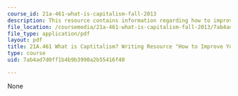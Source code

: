 ```yaml
---
course_id: 21a-461-what-is-capitalism-fall-2013
description: This resource contains information regarding how to improve your writing.
file_location: /coursemedia/21a-461-what-is-capitalism-fall-2013/7ab4ad7d0ff1b4b9b3990a2b55416f40_MIT21A_461F13_Hw_to_Imp_Wr.pdf
file_type: application/pdf
layout: pdf
title: 21A.461 What is Captitalism? Writing Resource "How to Improve Your Writing"
type: course
uid: 7ab4ad7d0ff1b4b9b3990a2b55416f40

---
```

None
